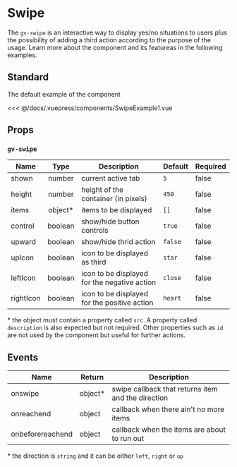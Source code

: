 # Swipe

The `gv-swipe` is an interactive way to display yes/no situations to users plus the possibility of adding a third action according to the purpose of the usage. Learn more about the component and its featureas in the following examples.

## Standard

The default example of the component

<swipe-example-1 />

<<< @/docs/.vuepress/components/SwipeExample1.vue

## Props

### `gv-swipe`

| Name      |   Type   | Description                                  | Default | Required |
| --------- | :------: | -------------------------------------------- | ------- | -------- |
| shown     |  number  | current active tab                           | `5`     | false    |
| height    |  number  | height of the container (in pixels)          | `450`   | false    |
| items     | object\* | items to be displayed                        | `[]`    | false    |
| control   | boolean  | show/hide button controls                    | `true`  | false    |
| upward    | boolean  | show/hide thrid action                       | `false` | false    |
| upIcon    | boolean  | icon to be displayed as third                | `star`  | false    |
| leftIcon  | boolean  | icon to be displayed for the negative action | `close` | false    |
| rightIcon | boolean  | icon to be displayed for the positive action | `heart` | false    |

\* the object must contain a property called `src`. A property called `description` is also expected but not required. Other properties such as `id` are not used by the component but useful for further actions.

## Events

| Name             | Return   | Description                                        |
| ---------------- | -------- | -------------------------------------------------- |
| onswipe          | object\* | swipe callback that returns item and the direction |
| onreachend       | object   | callback when there ain't no more items            |
| onbeforereachend | object   | callback when the items are about to run out       |

\* the direction is `string` and it can be either `left`, `right` or `up`
